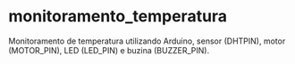 # monitoramento_temperatura
Monitoramento de temperatura utilizando Arduino, sensor (DHTPIN), motor (MOTOR_PIN), LED (LED_PIN) e buzina (BUZZER_PIN).

